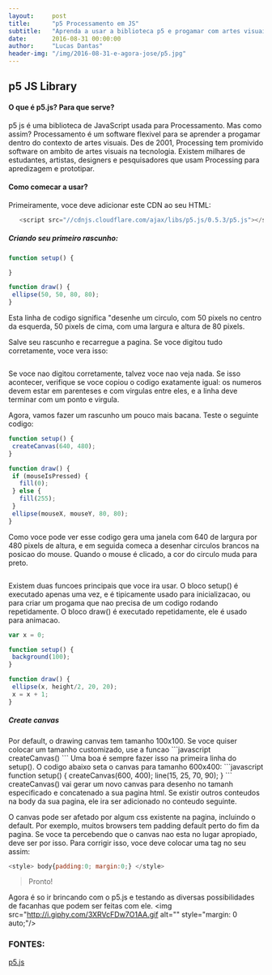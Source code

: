 ```yaml
---
layout:     post
title:      "p5 Processamento em JS"
subtitle:   "Aprenda a usar a biblioteca p5 e progamar com artes visuais"
date:       2016-08-31 00:00:00
author:     "Lucas Dantas"
header-img: "/img/2016-08-31-e-agora-jose/p5.jpg"
---
```



 <h2 class="section-heading">p5 JS Library</h2>
 
 <h4 class="section-heading">O que é p5.js? Para que serve?</h4>
 p5 js é uma biblioteca de JavaScript usada para Processamento. Mas como assim?
 Processamento é um software flexivel para se aprender a progamar dentro do contexto de artes visuais.
 Des de 2001, Processing tem promivido software on ambito de artes visuais na tecnologia. Existem milhares de estudantes, artistas, designers e pesquisadores que usam Processing para apredizagem e prototipar.
 
 <h4 class="section-heading">Como comecar a usar?</h4>
 
 Primeiramente, voce deve adicionar este CDN ao seu HTML:
 ```javascript
    <script src="//cdnjs.cloudflare.com/ajax/libs/p5.js/0.5.3/p5.js"></script>
 ```
 
 <h5 class="section-heading">Criando seu primeiro rascunho:</h5>
 
 ```javascript
 function setup() {

}

function draw() {
  ellipse(50, 50, 80, 80);
}
 ```
 Esta linha de codigo significa "desenhe um circulo, com 50 pixels no centro da esquerda, 50 pixels de cima, com uma largura e altura de 80 pixels.
 
 Salve seu rascunho e recarregue a pagina. Se voce digitou tudo corretamente, voce vera isso:
 
 <img src="http://p5js.org/img/get-started/first-sketch.png" alt="" style="margin: 0 auto;"/>
 
 Se voce nao digitou corretamente, talvez voce nao veja nada. Se isso acontecer, verifique se voce copiou o codigo exatamente igual: os numeros devem estar em parenteses e com virgulas entre eles, e a linha deve terminar com um ponto e virgula.
 
 Agora, vamos fazer um rascunho um pouco mais bacana. Teste o seguinte codigo:
 ```javascript
 function setup() {
  createCanvas(640, 480);
}

function draw() {
  if (mouseIsPressed) {
    fill(0);
  } else {
    fill(255);
  }
  ellipse(mouseX, mouseY, 80, 80);
}
 ```
 Como voce pode ver esse codigo gera uma janela com 640 de largura por 480 pixels de altura, e em seguida comeca a desenhar circulos brancos na posicao do mouse. Quando o mouse é clicado, a cor do circulo muda para preto. 
 
 <img src="http://p5js.org/img/get-started/first-sketch2.png" alt="" style="margin: 0 auto;"/>
 
 Existem duas funcoes principais que voce ira usar. O bloco setup() é executado apenas uma vez, e é tipicamente usado para inicializacao, ou para criar um progama que nao precisa de um codigo rodando repetidamente. O bloco draw() é executado repetidamente, ele é usado para animacao.
 
 ```javascript
 var x = 0;

function setup() {
  background(100);  
}

function draw() {
  ellipse(x, height/2, 20, 20);
  x = x + 1;
}
 ```
 
  <h5 class="section-heading">Create canvas</h5>
  Por default, o drawing canvas tem tamanho 100x100. Se voce quiser colocar um tamanho customizado, use a funcao
  ```javascript
  createCanvas()
  ```
  Uma boa é sempre fazer isso na primeira linha do setup(). O codigo abaixo seta o canvas para tamanho 600x400:
  ```javascript
  function setup() {
  createCanvas(600, 400);
  line(15, 25, 70, 90);
}
  ```
  createCanvas() vai gerar um novo canvas para desenho no tamanh especificado e concatenado a sua pagina html.
  Se existir outros conteudos na body da sua pagina, ele ira ser adicionado no conteudo seguinte.
 
 O canvas pode ser afetado por algum css existente na pagina, incluindo o default. Por exemplo, muitos browsers tem padding default perto do fim da pagina. Se voce ta percebendo que o canvas nao esta no lugar apropiado, deve ser por isso. Para corrigir isso, voce deve colocar uma tag no seu <head> assim:
 
 ```javascript
 <style> body{padding:0; margin:0;} </style>
 ```
 <blockquote>Pronto!</blockquote>
 
 Agora é so ir brincando com o p5.js e testando as diversas possibilidades de facanhas que podem ser feitas com ele.
 <img src="http://i.giphy.com/3XRVcFDw7O1AA.gif alt="" style="margin: 0 auto;"/>
 
 <h3 class="section-heading">FONTES:</h3>
 
 <a href="https://p5js.org/tutorials/">p5.js</a>
 
 
 
 

 
 
 
 


 
 

